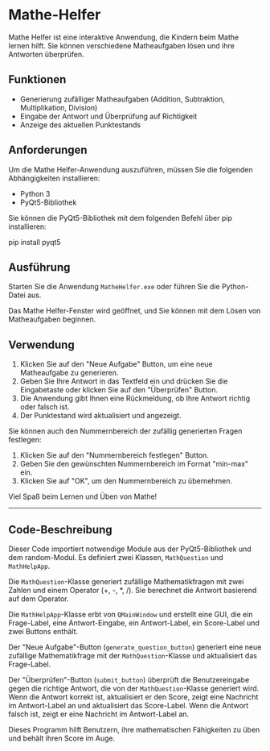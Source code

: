 # Mathe-Helfer

Mathe Helfer ist eine interaktive Anwendung, die Kindern beim Mathe lernen hilft. Sie können verschiedene Matheaufgaben lösen und ihre Antworten überprüfen.

## Funktionen

- Generierung zufälliger Matheaufgaben (Addition, Subtraktion, Multiplikation, Division)
- Eingabe der Antwort und Überprüfung auf Richtigkeit
- Anzeige des aktuellen Punktestands

## Anforderungen

Um die Mathe Helfer-Anwendung auszuführen, müssen Sie die folgenden Abhängigkeiten installieren:

- Python 3
- PyQt5-Bibliothek

Sie können die PyQt5-Bibliothek mit dem folgenden Befehl über pip installieren:


pip install pyqt5 


## Ausführung

Starten Sie die Anwendung `MatheHelfer.exe` oder führen Sie die Python-Datei aus.

Das Mathe Helfer-Fenster wird geöffnet, und Sie können mit dem Lösen von Matheaufgaben beginnen.

## Verwendung

1. Klicken Sie auf den "Neue Aufgabe" Button, um eine neue Matheaufgabe zu generieren.
2. Geben Sie Ihre Antwort in das Textfeld ein und drücken Sie die Eingabetaste oder klicken Sie auf den "Überprüfen" Button.
3. Die Anwendung gibt Ihnen eine Rückmeldung, ob Ihre Antwort richtig oder falsch ist.
4. Der Punktestand wird aktualisiert und angezeigt.

Sie können auch den Nummernbereich der zufällig generierten Fragen festlegen:

1. Klicken Sie auf den "Nummernbereich festlegen" Button.
2. Geben Sie den gewünschten Nummernbereich im Format "min-max" ein.
3. Klicken Sie auf "OK", um den Nummernbereich zu übernehmen.

Viel Spaß beim Lernen und Üben von Mathe!

------------------------------------------------------------------------------------------

## Code-Beschreibung

Dieser Code importiert notwendige Module aus der PyQt5-Bibliothek und dem random-Modul. Es definiert zwei Klassen, `MathQuestion` und `MathHelpApp`.

Die `MathQuestion`-Klasse generiert zufällige Mathematikfragen mit zwei Zahlen und einem Operator (+, -, *, /). Sie berechnet die Antwort basierend auf dem Operator.

Die `MathHelpApp`-Klasse erbt von `QMainWindow` und erstellt eine GUI, die ein Frage-Label, eine Antwort-Eingabe, ein Antwort-Label, ein Score-Label und zwei Buttons enthält.

Der "Neue Aufgabe"-Button (`generate_question_button`) generiert eine neue zufällige Mathematikfrage mit der `MathQuestion`-Klasse und aktualisiert das Frage-Label.

Der "Überprüfen"-Button (`submit_button`) überprüft die Benutzereingabe gegen die richtige Antwort, die von der `MathQuestion`-Klasse generiert wird. Wenn die Antwort korrekt ist, aktualisiert er den Score, zeigt eine Nachricht im Antwort-Label an und aktualisiert das Score-Label. Wenn die Antwort falsch ist, zeigt er eine Nachricht im Antwort-Label an.

Dieses Programm hilft Benutzern, ihre mathematischen Fähigkeiten zu üben und behält ihren Score im Auge.
